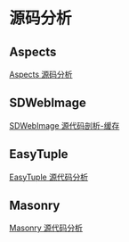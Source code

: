 
# 源码分析
## Aspects

[Aspects 源码分析](./aspects_source_probe.md)

## SDWebImage

[SDWebImage 源代码剖析-缓存](./sdwebimage_cache.md)

## EasyTuple
[EasyTuple 源代码分析](./easytuple_source_probe.md)

## Masonry
[Masonry 源代码分析](./masonry_source_probe.md)

